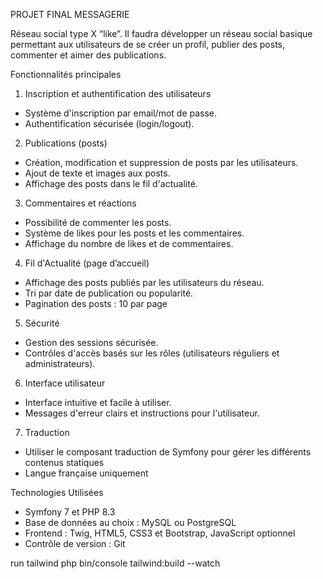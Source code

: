 PROJET FINAL MESSAGERIE

Réseau social type X “like”.
Il faudra développer un réseau social basique permettant aux utilisateurs de se créer un
profil, publier des posts, commenter et aimer des publications.

Fonctionnalités principales

1. Inscription et authentification des utilisateurs
- Système d'inscription par email/mot de passe.
- Authentification sécurisée (login/logout).

2. Publications (posts)
- Création, modification et suppression de posts par les utilisateurs.
- Ajout de texte et images aux posts.
- Affichage des posts dans le fil d'actualité.

3. Commentaires et réactions
- Possibilité de commenter les posts.
- Système de likes pour les posts et les commentaires.
- Affichage du nombre de likes et de commentaires.

4. Fil d'Actualité (page d’accueil)
- Affichage des posts publiés par les utilisateurs du réseau.
- Tri par date de publication ou popularité.
- Pagination des posts : 10 par page

5. Sécurité
- Gestion des sessions sécurisée.
- Contrôles d'accès basés sur les rôles (utilisateurs réguliers et administrateurs).

6. Interface utilisateur
- Interface intuitive et facile à utiliser.
- Messages d'erreur clairs et instructions pour l'utilisateur.

7. Traduction
- Utiliser le composant traduction de Symfony pour gérer les différents contenus
statiques
- Langue française uniquement

Technologies Utilisées
- Symfony 7 et PHP 8.3
- Base de données au choix : MySQL ou PostgreSQL
- Frontend : Twig, HTML5, CSS3 et Bootstrap, JavaScript optionnel
- Contrôle de version : Git


run tailwind
 php bin/console tailwind:build --watch